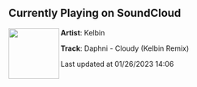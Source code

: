## Currently Playing on SoundCloud

[<img align="left" width="100" src="https://i1.sndcdn.com/artworks-vcd25Y0CoUazLZDt-YIE7YA-t500x500.jpg">](https://soundcloud.com/imkelbin/daphni-cloudy-kelbin-remix)

**Artist**: Kelbin 

**Track**: Daphni - Cloudy (Kelbin Remix)

Last updated at 01/26/2023 14:06
